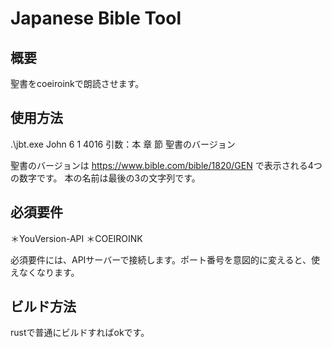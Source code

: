 # Japanese Bible Tool
## 概要
聖書をcoeiroinkで朗読させます。
## 使用方法
.\jbt.exe John 6 1 4016
引数：本 章 節 聖書のバージョン

聖書のバージョンは
https://www.bible.com/bible/1820/GEN
で表示される4つの数字です。
本の名前は最後の3の文字列です。

## 必須要件
＊YouVersion-API
＊COEIROINK

必須要件には、APIサーバーで接続します。ポート番号を意図的に変えると、使えなくなります。

## ビルド方法
rustで普通にビルドすればokです。